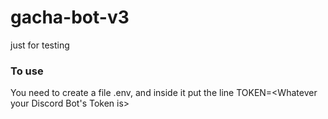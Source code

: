 # gacha-bot-v3

just for testing

### To use
You need to create a file .env, and inside it put the line TOKEN=<Whatever your Discord Bot's Token is>  
